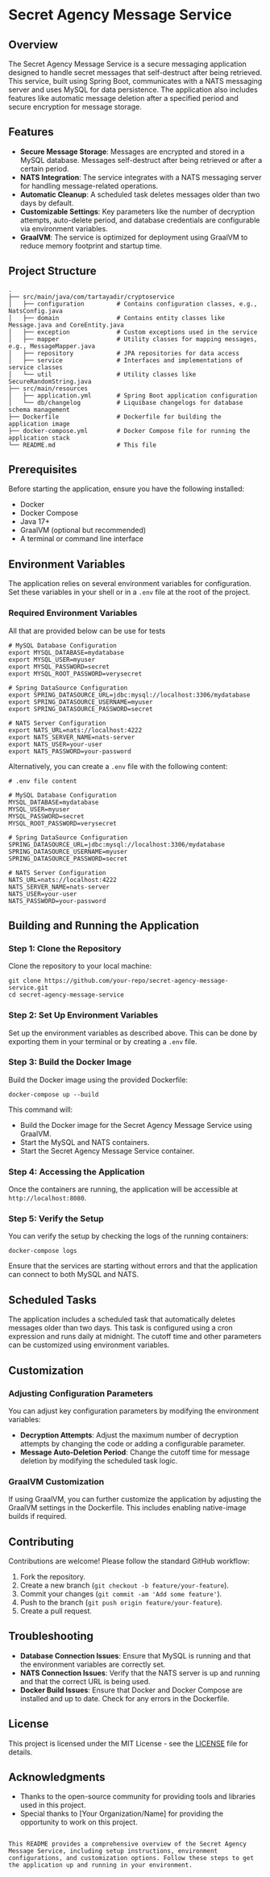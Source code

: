 # Secret Agency Message Service

## Overview

The Secret Agency Message Service is a secure messaging application designed to handle secret messages that self-destruct after being retrieved. This service, built using Spring Boot, communicates with a NATS messaging server and uses MySQL for data persistence. The application also includes features like automatic message deletion after a specified period and secure encryption for message storage.

## Features

- **Secure Message Storage**: Messages are encrypted and stored in a MySQL database. Messages self-destruct after being retrieved or after a certain period.
- **NATS Integration**: The service integrates with a NATS messaging server for handling message-related operations.
- **Automatic Cleanup**: A scheduled task deletes messages older than two days by default.
- **Customizable Settings**: Key parameters like the number of decryption attempts, auto-delete period, and database credentials are configurable via environment variables.
- **GraalVM**: The service is optimized for deployment using GraalVM to reduce memory footprint and startup time.

## Project Structure

```
.
├── src/main/java/com/tartayadir/cryptoservice
│   ├── configuration         # Contains configuration classes, e.g., NatsConfig.java
│   ├── domain                # Contains entity classes like Message.java and CoreEntity.java
│   ├── exception             # Custom exceptions used in the service
│   ├── mapper                # Utility classes for mapping messages, e.g., MessageMapper.java
│   ├── repository            # JPA repositories for data access
│   ├── service               # Interfaces and implementations of service classes
│   └── util                  # Utility classes like SecureRandomString.java
├── src/main/resources
│   ├── application.yml       # Spring Boot application configuration
│   └── db/changelog          # Liquibase changelogs for database schema management
├── Dockerfile                # Dockerfile for building the application image
├── docker-compose.yml        # Docker Compose file for running the application stack
└── README.md                 # This file
```

## Prerequisites

Before starting the application, ensure you have the following installed:

- Docker
- Docker Compose
- Java 17+
- GraalVM (optional but recommended)
- A terminal or command line interface

## Environment Variables

The application relies on several environment variables for configuration. Set these variables in your shell or in a `.env` file at the root of the project.

### Required Environment Variables
All that are provided below can be use for tests 

```
# MySQL Database Configuration
export MYSQL_DATABASE=mydatabase
export MYSQL_USER=myuser
export MYSQL_PASSWORD=secret
export MYSQL_ROOT_PASSWORD=verysecret

# Spring DataSource Configuration
export SPRING_DATASOURCE_URL=jdbc:mysql://localhost:3306/mydatabase
export SPRING_DATASOURCE_USERNAME=myuser
export SPRING_DATASOURCE_PASSWORD=secret

# NATS Server Configuration
export NATS_URL=nats://localhost:4222
export NATS_SERVER_NAME=nats-server
export NATS_USER=your-user
export NATS_PASSWORD=your-password
```

Alternatively, you can create a `.env` file with the following content:

```
# .env file content

# MySQL Database Configuration
MYSQL_DATABASE=mydatabase
MYSQL_USER=myuser
MYSQL_PASSWORD=secret
MYSQL_ROOT_PASSWORD=verysecret

# Spring DataSource Configuration
SPRING_DATASOURCE_URL=jdbc:mysql://localhost:3306/mydatabase
SPRING_DATASOURCE_USERNAME=myuser
SPRING_DATASOURCE_PASSWORD=secret

# NATS Server Configuration
NATS_URL=nats://localhost:4222
NATS_SERVER_NAME=nats-server
NATS_USER=your-user
NATS_PASSWORD=your-password
```

## Building and Running the Application

### Step 1: Clone the Repository

Clone the repository to your local machine:

```
git clone https://github.com/your-repo/secret-agency-message-service.git
cd secret-agency-message-service
```

### Step 2: Set Up Environment Variables

Set up the environment variables as described above. This can be done by exporting them in your terminal or by creating a `.env` file.

### Step 3: Build the Docker Image

Build the Docker image using the provided Dockerfile:

```
docker-compose up --build
```

This command will:

- Build the Docker image for the Secret Agency Message Service using GraalVM.
- Start the MySQL and NATS containers.
- Start the Secret Agency Message Service container.

### Step 4: Accessing the Application

Once the containers are running, the application will be accessible at `http://localhost:8080`.

### Step 5: Verify the Setup

You can verify the setup by checking the logs of the running containers:

```
docker-compose logs
```

Ensure that the services are starting without errors and that the application can connect to both MySQL and NATS.

## Scheduled Tasks

The application includes a scheduled task that automatically deletes messages older than two days. This task is configured using a cron expression and runs daily at midnight. The cutoff time and other parameters can be customized using environment variables.

## Customization

### Adjusting Configuration Parameters

You can adjust key configuration parameters by modifying the environment variables:

- **Decryption Attempts**: Adjust the maximum number of decryption attempts by changing the code or adding a configurable parameter.
- **Message Auto-Deletion Period**: Change the cutoff time for message deletion by modifying the scheduled task logic.

### GraalVM Customization

If using GraalVM, you can further customize the application by adjusting the GraalVM settings in the Dockerfile. This includes enabling native-image builds if required.

## Contributing

Contributions are welcome! Please follow the standard GitHub workflow:

1. Fork the repository.
2. Create a new branch (`git checkout -b feature/your-feature`).
3. Commit your changes (`git commit -am 'Add some feature'`).
4. Push to the branch (`git push origin feature/your-feature`).
5. Create a pull request.

## Troubleshooting

- **Database Connection Issues**: Ensure that MySQL is running and that the environment variables are correctly set.
- **NATS Connection Issues**: Verify that the NATS server is up and running and that the correct URL is being used.
- **Docker Build Issues**: Ensure that Docker and Docker Compose are installed and up to date. Check for any errors in the Dockerfile.

## License

This project is licensed under the MIT License - see the [LICENSE](LICENSE) file for details.

## Acknowledgments

- Thanks to the open-source community for providing tools and libraries used in this project.
- Special thanks to [Your Organization/Name] for providing the opportunity to work on this project.

```

This README provides a comprehensive overview of the Secret Agency Message Service, including setup instructions, environment configurations, and customization options. Follow these steps to get the application up and running in your environment.
